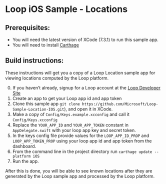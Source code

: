 # Loop iOS Sample - Locations

## Prerequisites:
* You will need the latest version of XCode (7.3.1) to run this sample app.
* You will need to install [Carthage](https://github.com/Carthage/Carthage)

## Build instructions:
These instructions will get you a copy of a Loop Location sample app for viewing locations computed by the Loop platform.

0. If you haven’t already, signup for a Loop account at the [Loop Developer Site](http://www.loop.ms)
0. Create an app to get your Loop app id and app token
0. Clone this sample app `git clone https://github.com/Microsoft/Loop-Sample-Location-IOS.git`), and open it in XCode.
0. Make a copy of `Config/Keys.example.xcconfig` and call it `Config/Keys.xcconfig`
0. Replace the `YOUR_APP_ID` and `YOUR_APP_TOKEN` constant in `AppDelegate.swift` with your loop app key and secret token. 
0. In the keys config file provide values for the `LOOP_APP_ID_PROP` and `LOOP_APP_TOKEN_PROP` using your loop app id and app token from the dashboard.
0. From the command line in the project directory run `carthage update --platform iOS`
0. Run the app. 

After this is done, you will be able to see known locations after they are generated by the Loop sample app and processed by the Loop platform.
